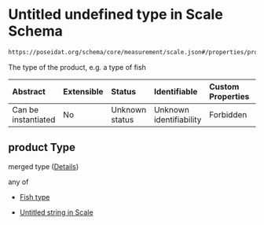 # Untitled undefined type in Scale Schema

```txt
https://poseidat.org/schema/core/measurement/scale.json#/properties/product
```

The type of the product, e.g. a type of fish

| Abstract            | Extensible | Status         | Identifiable            | Custom Properties | Additional Properties | Access Restrictions | Defined In                                                                |
| :------------------ | :--------- | :------------- | :---------------------- | :---------------- | :-------------------- | :------------------ | :------------------------------------------------------------------------ |
| Can be instantiated | No         | Unknown status | Unknown identifiability | Forbidden         | Allowed               | none                | [scale.json*](schemas/core/measurement/scale.json "open original schema") |

## product Type

merged type ([Details](scale-properties-product.md))

any of

*   [Fish type](scale-properties-product-anyof-fish-type.md "check type definition")

*   [Untitled string in Scale](scale-properties-product-anyof-1.md "check type definition")
